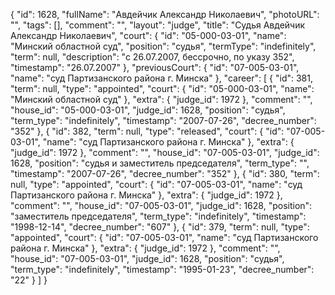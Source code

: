 {
    "id": 1628,
    "fullName": "Авдейчик Александр Николаевич",
    "photoURL": "",
    "tags": [],
    "comment": "",
    "layout": "judge",
    "title": "Судья Авдейчик Александр Николаевич",
    "court": {
        "id": "05-000-03-01",
        "name": "Минский областной суд",
        "position": "судья",
        "termType": "indefinitely",
        "term": null,
        "description": "c 26.07.2007, бессрочно, по указу 352",
        "timestamp": "26.07.2007"
    },
    "previousCourt": {
        "id": "07-005-03-01",
        "name": "суд Партизанского района г. Минска"
    },
    "career": [
        {
            "id": 381,
            "term": null,
            "type": "appointed",
            "court": {
                "id": "05-000-03-01",
                "name": "Минский областной суд"
            },
            "extra": {
                "judge_id": 1972
            },
            "comment": "",
            "house_id": "05-000-03-01",
            "judge_id": 1628,
            "position": "судья",
            "term_type": "indefinitely",
            "timestamp": "2007-07-26",
            "decree_number": "352"
        },
        {
            "id": 382,
            "term": null,
            "type": "released",
            "court": {
                "id": "07-005-03-01",
                "name": "суд Партизанского района г. Минска"
            },
            "extra": {
                "judge_id": 1972
            },
            "comment": "",
            "house_id": "07-005-03-01",
            "judge_id": 1628,
            "position": "судья и заместитель председателя",
            "term_type": "",
            "timestamp": "2007-07-26",
            "decree_number": "352"
        },
        {
            "id": 380,
            "term": null,
            "type": "appointed",
            "court": {
                "id": "07-005-03-01",
                "name": "суд Партизанского района г. Минска"
            },
            "extra": {
                "judge_id": 1972
            },
            "comment": "",
            "house_id": "07-005-03-01",
            "judge_id": 1628,
            "position": "заместитель председателя",
            "term_type": "indefinitely",
            "timestamp": "1998-12-14",
            "decree_number": "607"
        },
        {
            "id": 379,
            "term": null,
            "type": "appointed",
            "court": {
                "id": "07-005-03-01",
                "name": "суд Партизанского района г. Минска"
            },
            "extra": {
                "judge_id": 1972
            },
            "comment": "",
            "house_id": "07-005-03-01",
            "judge_id": 1628,
            "position": "судья",
            "term_type": "indefinitely",
            "timestamp": "1995-01-23",
            "decree_number": "22"
        }
    ]
}